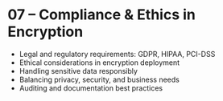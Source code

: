 # 07 – Compliance & Ethics in Encryption

- Legal and regulatory requirements: GDPR, HIPAA, PCI-DSS
- Ethical considerations in encryption deployment
- Handling sensitive data responsibly
- Balancing privacy, security, and business needs
- Auditing and documentation best practices
